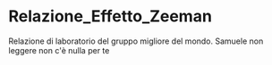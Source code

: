 # Relazione_Effetto_Zeeman
Relazione di laboratorio del gruppo migliore del mondo.
Samuele non leggere non c'è nulla per te
